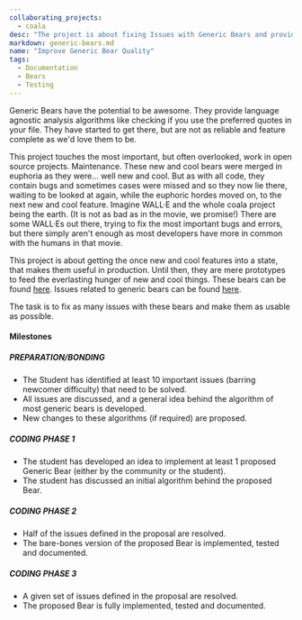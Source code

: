 ```yaml
---
collaborating_projects:
  - coala
desc: "The project is about fixing Issues with Generic Bears and providing better API."
markdown: generic-bears.md
name: "Improve Generic Bear Quality"
tags:
  - Documentation
  - Bears
  - Testing
---
```


Generic Bears have the potential to be awesome.
They provide language agnostic analysis algorithms like checking if you use the
preferred quotes in your file.
They have started to get there, but are not as reliable and feature complete as
we'd love them to be.

This project touches the most important, but often overlooked, work in open
source projects. Maintenance.
These new and cool bears were merged in euphoria as they were... well new and
cool.
But as with all code, they contain bugs and sometimes cases were missed and so
they now lie there, waiting to be looked at again, while the euphoric hordes
moved on, to the next new and cool feature.
Imagine WALL·E and the whole coala project being the earth.
(It is not as bad as in the movie, we promise!)
There are some WALL·Es out there, trying to fix the most important bugs and
errors, but there simply aren't enough as most developers have more in common
with the humans in that movie.

This project is about getting the once new and cool features into a state, that
makes them useful in production.
Until then, they are mere prototypes to feed the everlasting hunger of new and
cool things.
These bears can be found
[here](https://github.com/coala/coala-bears/tree/master/bears/general). Issues
related to generic bears can be found
[here](https://github.com/coala/coala-bears/issues?utf8=%E2%9C%93&q=is%3Aissue%20is%3Aopen%20label%3Aarea%2Fgenericbears%20).

The task is to fix as many issues with these bears and make them as usable
as possible.

#### Milestones

##### PREPARATION/BONDING

* The Student has identified at least 10 important issues
  (barring newcomer difficulty) that need to be solved.
* All issues are discussed, and a general idea behind the algorithm of
  most generic bears is developed.
* New changes to these algorithms (if required) are proposed.

##### CODING PHASE 1

* The student has developed an idea to implement at least 1 proposed Generic
  Bear (either by the community or the student).
* The student has discussed an initial algorithm behind the proposed Bear.

##### CODING PHASE 2

* Half of the issues defined in the proposal are resolved.
* The bare-bones version of the proposed Bear is implemented, tested and
  documented.

##### CODING PHASE 3

* A given set of issues defined in the proposal are resolved.
* The proposed Bear is fully implemented, tested and documented.
